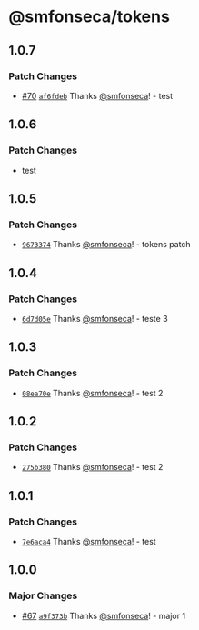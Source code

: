 # @smfonseca/tokens

## 1.0.7

### Patch Changes

- [#70](https://github.com/smfonseca/monorepo-changesets-demo/pull/70) [`af6fdeb`](https://github.com/smfonseca/monorepo-changesets-demo/commit/af6fdebbb2443bde5d72493ba321485ca68a442a) Thanks [@smfonseca](https://github.com/smfonseca)! - test

## 1.0.6

### Patch Changes

- test

## 1.0.5

### Patch Changes

- [`9673374`](https://github.com/smfonseca/monorepo-changesets-demo/commit/96733743e9cf5ed4a452767f627a402d70772630) Thanks [@smfonseca](https://github.com/smfonseca)! - tokens patch

## 1.0.4

### Patch Changes

- [`6d7d05e`](https://github.com/smfonseca/monorepo-changesets-demo/commit/6d7d05e03a7d7b830bf4c886ffefed7e3528d44c) Thanks [@smfonseca](https://github.com/smfonseca)! - teste 3

## 1.0.3

### Patch Changes

- [`08ea70e`](https://github.com/smfonseca/monorepo-changesets-demo/commit/08ea70e3c617058bdd2647baf7c150e5012f0b39) Thanks [@smfonseca](https://github.com/smfonseca)! - test 2

## 1.0.2

### Patch Changes

- [`275b380`](https://github.com/smfonseca/monorepo-changesets-demo/commit/275b3802881b1ef8c73242c805dde90762858053) Thanks [@smfonseca](https://github.com/smfonseca)! - test 2

## 1.0.1

### Patch Changes

- [`7e6aca4`](https://github.com/smfonseca/monorepo-changesets-demo/commit/7e6aca4bff552e669758704025f30f9bdd361eef) Thanks [@smfonseca](https://github.com/smfonseca)! - test

## 1.0.0

### Major Changes

- [#67](https://github.com/smfonseca/monorepo-changesets-demo/pull/67) [`a9f373b`](https://github.com/smfonseca/monorepo-changesets-demo/commit/a9f373b4c9b923c961d00b3af9aed3b6127f3196) Thanks [@smfonseca](https://github.com/smfonseca)! - major 1
